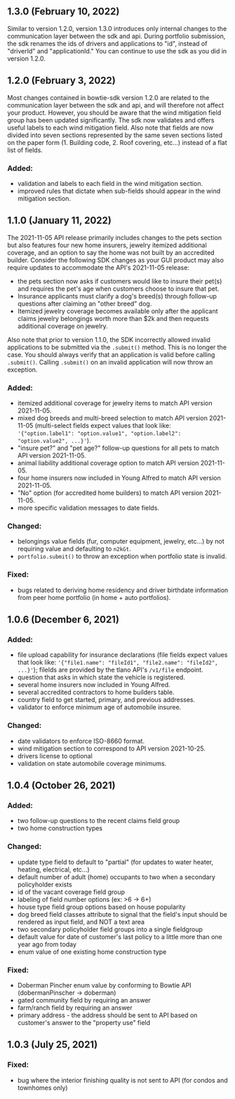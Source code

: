## 1.3.0 (February 10, 2022)

Similar to version 1.2.0, version 1.3.0 introduces only internal changes to the communication layer between the sdk and api. During portfolio submission, the sdk renames the ids of drivers and applications to "id", instead of "driverId" and "applicationId." You can continue to use the sdk as you did in version 1.2.0.

## 1.2.0 (February 3, 2022)

Most changes contained in bowtie-sdk version 1.2.0 are related to the communication layer between the sdk and api, and will therefore not affect your product.
However, you should be aware that the wind mitigation field group has been updated significantly. The sdk now validates and offers useful
labels to each wind mitigation field. Also note that fields are now divided into seven sections represented by the same seven sections listed on the paper form (1. Building code, 2. Roof covering, etc...) instead of a flat list of fields.
### Added:
* validation and labels to each field in the wind mitigation section.
* improved rules that dictate when sub-fields should appear in the wind mitigation section.

## 1.1.0 (January 11, 2022)
The 2021-11-05 API release primarily includes changes to the pets section but also features four new home insurers, jewelry itemized additional coverage, and an option to say the home was not built by an accredited builder. Consider the following SDK changes as your GUI product may also require updates to accommodate the API's 2021-11-05 release:
* the pets section now asks if customers would like to insure their pet(s) and requires the pet's age when customers choose to insure that pet.
* Insurance applicants must clarify a dog's breed(s) through follow-up questions after claiming an "other breed" dog.
* Itemized jewelry coverage becomes available only after the applicant claims jewelry belongings worth more than $2k and then requests additional coverage on jewelry.

Also note that prior to version 1.1.0, the SDK incorrectly allowed invalid applications to be submitted via the `.submit()` method. This is no longer the case. You should always verify that an application is valid before calling `.submit()`.  Calling `.submit()` on an invalid application will now throw an exception.

### Added:
* itemized additional coverage for jewelry items to match API version 2021-11-05.
* mixed dog breeds and multi-breed selection to match API version 2021-11-05 (multi-select fields expect values that look like: `'{"option.label1": "option.value1", "option.label2": "option.value2", ...}'`).
* "insure pet?" and "pet age?" follow-up questions for all pets to match API version 2021-11-05.
* animal liability additional coverage option to match API version 2021-11-05.
* four home insurers now included in Young Alfred to match API version 2021-11-05.
* "No" option (for accredited home builders) to match API version 2021-11-05.
* more specific validation messages to date fields.
### Changed:
* belongings value fields (fur, computer equipment, jewelry, etc...) by not requiring value and defaulting to `n2kGt`.
* `portfolio.submit()` to throw an exception when portfolio state is invalid. 
### Fixed:
* bugs related to deriving home residency and driver birthdate information from peer home portfolio (in home + auto portfolios).

## 1.0.6 (December 6, 2021)
### Added:
* file upload capability for insurance declarations (file fields expect values that look like: `'{"file1.name": "fileId1", "file2.name": "fileId2", ...}'`); fileIds are provided by the tlano API's `/v1/file` endpoint.
* question that asks in which state the vehicle is registered.
* several home insurers now included in Young Alfred.
* several accredited contractors to home builders table.
* country field to get started, primary, and previous addresses.
* validator to enforce minimum age of automobile insuree.
### Changed:
* date validators to enforce ISO-8660 format.
* wind mitigation section to correspond to API version 2021-10-25.
* drivers license to optional
* validation on state automobile coverage minimums.

## 1.0.4 (October 26, 2021)

### Added:
* two follow-up questions to the recent claims field group
* two home construction types
### Changed:
* update type field to default to "partial" (for updates to water heater, heating, electrical, etc...)
* default number of adult (home) occupants to two when a secondary policyholder exists
* id of the vacant coverage field group
* labeling of field number options (ex: >6 -> 6+)
* house type field group options based on house popularity
* dog breed field classes attribute to signal that the field's input should be rendered as input field, and NOT a text area
* two secondary policyholder field groups into a single fieldgroup
* default value for date of customer's last policy to a little more than one year ago from today
* enum value of one existing home construction type
### Fixed:
* Doberman Pincher enum value by conforming to Bowtie API (dobermanPinscher -> doberman)
* gated community field by requiring an answer
* farm/ranch field by requiring an answer
* primary address - the address should be sent to API based on customer's answer to the "property use" field

## 1.0.3 (July 25, 2021)

### Fixed:
* bug where the interior finishing quality is not sent to API (for condos and townhomes only) 
